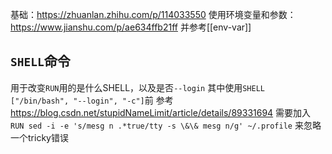基础：https://zhuanlan.zhihu.com/p/114033550
使用环境变量和参数：https://www.jianshu.com/p/ae634ffb21ff
并参考[[env-var]]
## `SHELL`命令
用于改变`RUN`用的是什么SHELL，以及是否`--login`
其中使用`SHELL ["/bin/bash", "--login", "-c"]`前
参考
https://blog.csdn.net/stupidNameLimit/article/details/89331694
需要加入
`RUN sed -i -e 's/mesg n .*true/tty -s \&\& mesg n/g' ~/.profile`
来忽略一个tricky错误